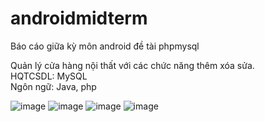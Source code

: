 # androidmidterm
Báo cáo giữa kỳ môn android đề tài phpmysql

Quản lý cửa hàng nội thất với các chức năng thêm xóa sửa.
<br>HQTCSDL: MySQL
<br>Ngôn ngữ: Java, php


![image](https://user-images.githubusercontent.com/99135582/211457778-a5a6ef17-ada9-4fff-860c-096dded65693.png)   ![image](https://user-images.githubusercontent.com/99135582/211457829-4fe2cf06-969c-4ce5-a1f4-b983879a9e16.png)
![image](https://user-images.githubusercontent.com/99135582/211457842-03a8bdbd-e450-4308-a729-6ef88d399d7c.png)   ![image](https://user-images.githubusercontent.com/99135582/211457869-0e9e9e6d-f5cd-4f68-b100-dde712d93461.png)


